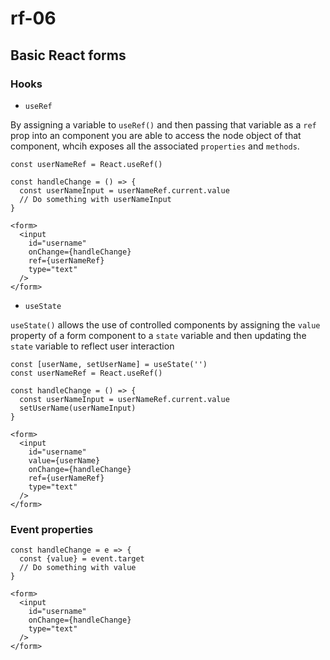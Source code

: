 # rf-06

## Basic React forms

### Hooks

- `useRef`

By assigning a variable to `useRef()` and then passing that variable as a `ref` prop into an component you are able to access the node object of that component, whcih exposes all the associated `properties` and `methods`.

```
const userNameRef = React.useRef()

const handleChange = () => {
  const userNameInput = userNameRef.current.value
  // Do something with userNameInput
}

<form>
  <input
    id="username"
    onChange={handleChange}
    ref={userNameRef}
    type="text"
  />
</form>
```

- `useState`

`useState()` allows the use of controlled components by assigning the `value` property of a form component to a `state` variable and then updating the `state` variable to reflect user interaction

```
const [userName, setUserName] = useState('')
const userNameRef = React.useRef()

const handleChange = () => {
  const userNameInput = userNameRef.current.value
  setUserName(userNameInput)
}

<form>
  <input
    id="username"
    value={userName}
    onChange={handleChange}
    ref={userNameRef}
    type="text"
  />
</form>
```

### Event properties

```
const handleChange = e => {
  const {value} = event.target
  // Do something with value
}

<form>
  <input
    id="username"
    onChange={handleChange}
    type="text"
  />
</form>
```


